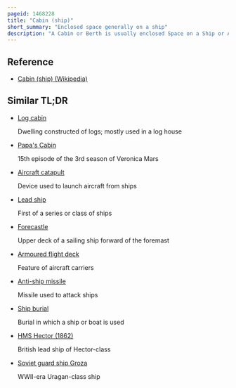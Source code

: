 ```yaml
---
pageid: 1468228
title: "Cabin (ship)"
short_summary: "Enclosed space generally on a ship"
description: "A Cabin or Berth is usually enclosed Space on a Ship or Aircraft. A Cabin that protrudes from the Deck Level of a Ship may be called a Deckhouse."
---
```


## Reference

- [Cabin (ship) (Wikipedia)](https://en.wikipedia.org/?curid=1468228)

## Similar TL;DR

- [Log cabin](/tldr/en/log-cabin)

  Dwelling constructed of logs; mostly used in a log house

- [Papa's Cabin](/tldr/en/papas-cabin)

  15th episode of the 3rd season of Veronica Mars

- [Aircraft catapult](/tldr/en/aircraft-catapult)

  Device used to launch aircraft from ships

- [Lead ship](/tldr/en/lead-ship)

  First of a series or class of ships

- [Forecastle](/tldr/en/forecastle)

  Upper deck of a sailing ship forward of the foremast

- [Armoured flight deck](/tldr/en/armoured-flight-deck)

  Feature of aircraft carriers

- [Anti-ship missile](/tldr/en/anti-ship-missile)

  Missile used to attack ships

- [Ship burial](/tldr/en/ship-burial)

  Burial in which a ship or boat is used

- [HMS Hector (1862)](/tldr/en/hms-hector-1862)

  British lead ship of Hector-class

- [Soviet guard ship Groza](/tldr/en/soviet-guard-ship-groza)

  WWII-era Uragan-class ship
